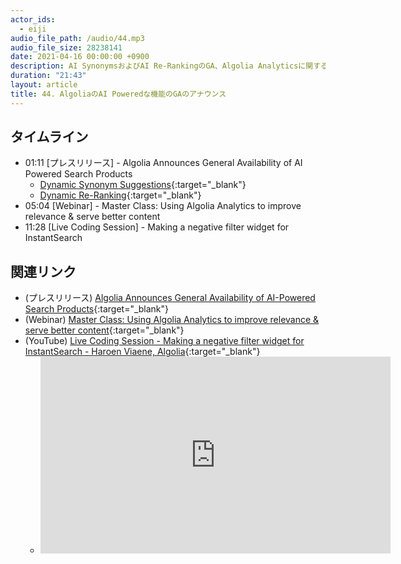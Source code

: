 ```yaml
---
actor_ids:
  - eiji
audio_file_path: /audio/44.mp3
audio_file_size: 28238141
date: 2021-04-16 00:00:00 +0900
description: AI SynonymsおよびAI Re-RankingのGA、Algolia Analyticsに関するWebセミナー、InstantSearchのWidgetを作るLive Coding Sessionについて話しました
duration: "21:43"
layout: article
title: 44. AlgoliaのAI Poweredな機能のGAのアナウンス
---
```


## タイムライン

- 01:11 [プレスリリース] - Algolia Announces General Availability of AI Powered Search Products
  - [Dynamic Synonym Suggestions](https://www.algolia.com/doc/guides/algolia-ai/dynamic-synonym-suggestions/){:target="_blank"}
  - [Dynamic Re-Ranking](https://www.algolia.com/doc/guides/algolia-ai/re-ranking/){:target="_blank"}
- 05:04 [Webinar] - Master Class: Using Algolia Analytics to improve relevance & serve better content
- 11:28 [Live Coding Session] - Making a negative filter widget for InstantSearch

## 関連リンク

- (プレスリリース) [Algolia Announces General Availability of AI-Powered Search Products](https://www.globenewswire.com/news-release/2021/04/14/2210026/0/en/Algolia-Announces-General-Availability-of-AI-Powered-Search-Products.html){:target="_blank"}
- (Webinar) [Master Class: Using Algolia Analytics to improve relevance & serve better content](https://resources.algolia.com/analytics/webinar-masterclassanalytics-dg-expansion){:target="_blank"}
- (YouTube) [Live Coding Session - Making a negative filter widget for InstantSearch - Haroen Viaene, Algolia](https://www.youtube.com/watch?v=TW7mZEWoTlo){:target="_blank"}
  - <iframe width="560" height="315" src="https://www.youtube.com/embed/TW7mZEWoTlo" title="YouTube video player" frameborder="0" allow="accelerometer; autoplay; clipboard-write; encrypted-media; gyroscope; picture-in-picture" allowfullscreen></iframe>
